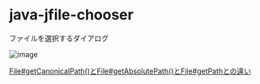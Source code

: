 # java-jfile-chooser
ファイルを選択するダイアログ

![image](https://user-images.githubusercontent.com/1501327/130890718-30fdd4ce-0a78-4c5d-8a3d-3f31b3ada885.png)

[File#getCanonicalPath()とFile#getAbsolutePath()とFile#getPathとの違い](https://qiita.com/arai-wa/items/fd0b4d752a31a268604b)
